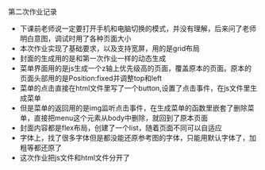 第二次作业记录

- 下课前老师说一定要打开手机和电脑切换的模式，并没有理解，后来问了老师明白意图，调试时用了各种页面大小
- 本次作业实现了基础要求，以及支持宽屏，用的是grid布局
- 封面的生成用的是和第一次作业一样的动态生成
- 菜单界面用的是js生成一个z轴上优先级高的页面，覆盖原本的页面。原本的页面头部用的是Position:fixed并调整top和left
- 菜单的点击直接在html文件里写了一个button,设置了点击事件，在js文件里生成菜单
- 但是菜单的返回用的是img监听点击事件，在生成菜单的函数里嵌套了删除菜单，直接把menu这个元素从body中删除，就回到了原本页面
- 封面内容都是flex布局，创建了一个list，随着页面不同可以自适应
- 字体上，找了很多字体但是都没能还原参考图的字体，只能用默认字体了，加粗等都还原了
- 这次作业把js文件和html文件分开了
